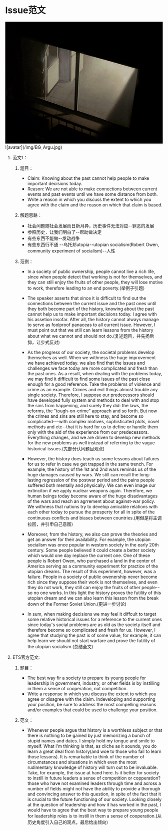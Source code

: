 # Issue范文

<img src="./img/BG_Argu.jpg" width="850" height="">
![avatar](/img/BG_Argu.jpg)

1. 范文1：
    1. 题目：
        * Claim: Knowing about the past cannot help people to make important decisions today.
        * Reason: We are not able to make connections between current events and past events until we have some distance from both.
        * Write a reason in which you discuss the extent to which you agree with the claim and the reason on which that claim is based.


    2. 解题思路：
        * 社会问题随社会发展而日新月异，历史事件无法对应--罪恶的发展
        * 参照历史，让我们明白了--帮助做决定
        * 有些东西不能做--发动战争
        * 有些东西行不通 --乌托邦utopia--utopian socialism(Robert Owen, community experiment of socialism)--人性
    
    3. 范例：
        * In a society of public ownership, people cannot live a rich life, since when people detect that working is not for themselves, and they can still enjoy the fruits of other people, they will lose motive to work, therefore leading to an end poverty.(举例子引题)

        * The speaker asserts that since it is difficult to find out the connections between the current issue and the past ones until they both become part of the history, knowing about the past cannot help us to make important decisions today. I agree with his assetion insofar. After all, the history cannot always manage to serve as foolproof panaceas to all current issue. However, I must point out that we still can learn lessons from the history about what we cannot and should not do.(复述题目，并先扬后抑，让步式反对)

        * As the progress of our society, the societal problems develop themselves as well. When we withness the huge improvement we have achieved today. we also find that the issues and challenges we face today are more complicated and fresh than the past ones. As a result, when dealing with the problems today, we may find it difficult to find some issues of the past close enough for a good reference. Take the problems of violence and crime as an example. Crimes and evil things almost trouble any single society. Therefore, I suppose our predecessors should have developed fully system and methods to deal with and stop the sins from happening, and surely they did: the laws, the reforms, the "tough-on-crime" approach and so forth. But now the crimes and sins are still here to stay, and become so complicated---with complex motives, sophisticated plots, novel methods and etc--that it is hard for us to define or handle them only with the aid of the experience from our predecessors. Everything changes, and we are driven to develop new methods for the new problems as well instead of referring to the vague historical issues.(先部分认同题目观点)

        * However, the history does teach us some lessons about failures for us to refer in case we get trapped in the same trench. For example, the history of the 1st and 2nd wars reminds us of the huge damages caused by wars. We still can recall the long-lasting regression of the postwar period and the pains people suffered both mentally and physically. We can even image our extinciton if we apply nuclear weapons again. Therefore, we human beings today become aware of the huge disadvantages of the wars and reach an agrrement about against-war policy. We withness that nations try to develop amicable relations with each other today to pursue the prosperty for all in spite of the continuous conflicts and biases between countries.(用但是将主调拉回，并引申自己意图)

        * Moreover, from the history, we also can prove the theories and get an answer for their availability. For example, the utopian socialism was once popular in western society in the early 20th century. Some people believed it could create a better society which would one day replace the current one. One of these people is Robert Owen, who purchased a land in the center of America serving as a community experiment for practice of the utopian dreams. The result of this experiment, however, was a failure. People in a society of public owenership never become rich since they suppose their work is not themselves, and even they do not work, they still can enjoy the fruits of other people-- so no one works. In this light the history proves the futility of this utopian dream and we can also learn this lesson from the break down of the Former Soviet Union.(更进一步讨论)

        * In sum, when making decisions we may feel it diffcult to target some relative historical issues for a reference to the current ones since today's social problems are as old as the society itself and therefore become so complicated and fresh for us. However, I agree that studying the past is of some value, for example, it can help learn we should not start warfare and prove the futility of the utopian socialism.(总结全文)

2. ETS官方范文:
    1. 题目：
        * The best way fir a society to prepare its young people for leadership in government, industry, or other fields is by instilling in them a sense of cooperation, not competition.
        * Write a response in which you discuss the extent to which you agree or disagree with the claim. Indeveloping and supporting your position, be sure to address the most compelling reasons and/or examples that could be used to challenge your position.
    
    2. 范文：
        * Whenever people argue that history is a worthless subject or that there is nothing to be gained by just memorizing a bunch of stupid names and dates. I simply hold my tongue and smile to myself. What I'm thinking is that, as cliche as it sounds, you do learn a great deal from history(and woe to those who fail to learn those lessons). It is remarkable to think of the number of circumstances and situations in which even the most rudimentary knowledge of history will turn out to be invaluable. Take, for example, the issue at hand here. Is it better for society to instill in future leaders a sense of competition or copperation? those who have not examined leaders through time and across a number of fields might not have the ability to provide a thorough and convincing answer to this question, in spite of the fact that it is crucial to the future functioning of our society. Looking closely at the question of leadership and how it has worked in the past, I would have to agree that the best way to prepare young people for leadership roles is to instill in them a sense of cooperation.(从历史角度引入自己的观点，最后给出倾向)
